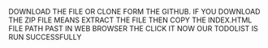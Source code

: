 DOWNLOAD THE FILE OR CLONE FORM THE GITHUB.
IF YOU DOWNLOAD THE ZIP FILE MEANS EXTRACT THE FILE
THEN COPY THE INDEX.HTML FILE PATH 
PAST IN WEB BROWSER THE CLICK IT 
NOW OUR TODOLIST IS RUN SUCCESSFULLY
